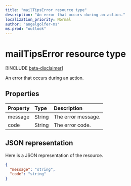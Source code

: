 ```yaml
---
title: "mailTipsError resource type"
description: "An error that occurs during an action."
localization_priority: Normal
author: "angelgolfer-ms"
ms.prod: "outlook"
---
```


# mailTipsError resource type

[!INCLUDE [beta-disclaimer](../../includes/beta-disclaimer.md)]

An error that occurs during an action.

## Properties
| Property	   | Type	|Description|
|:-----|:-----|:-----|
| message | String | The error message. |
| code | String | The error code. |

## JSON representation

Here is a JSON representation of the resource.

<!-- {
  "blockType": "resource",
  "optionalProperties": [

  ],
  "@odata.type": "microsoft.graph.mailTipsError"
}-->

```json
{
  "message": "string",
  "code": "string"
}

```

<!-- uuid: 8fcb5dbc-d5aa-4681-8e31-b001d5168d79
2015-10-25 14:57:30 UTC -->
<!--
{
  "type": "#page.annotation",
  "description": "mailTipsError resource",
  "keywords": "",
  "section": "documentation",
  "tocPath": "",
  "suppressions": []
}
-->
